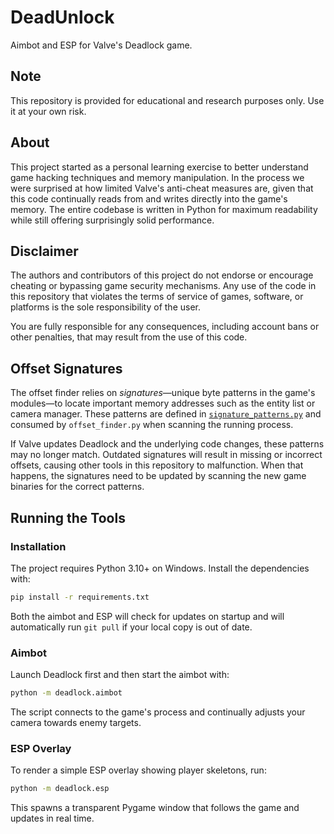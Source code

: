 # DeadUnlock

Aimbot and ESP for Valve's Deadlock game.

## Note

This repository is provided for educational and research purposes only. Use it at your own risk.

## About

This project started as a personal learning exercise to better understand game
hacking techniques and memory manipulation. In the process we were surprised at
how limited Valve's anti-cheat measures are, given that this code continually
reads from and writes directly into the game's memory. The entire codebase is
written in Python for maximum readability while still offering surprisingly
solid performance.

## Disclaimer

The authors and contributors of this project do not endorse or encourage cheating or bypassing game security mechanisms. Any use of the code in this repository that violates the terms of service of games, software, or platforms is the sole responsibility of the user.

You are fully responsible for any consequences, including account bans or other penalties, that may result from the use of this code.

## Offset Signatures

The offset finder relies on *signatures*—unique byte patterns in the game's modules—to locate
important memory addresses such as the entity list or camera manager. These patterns are
defined in [`signature_patterns.py`](signature_patterns.py) and consumed by
`offset_finder.py` when scanning the running process.

If Valve updates Deadlock and the underlying code changes, these patterns may no longer match.
Outdated signatures will result in missing or incorrect offsets, causing other tools in this
repository to malfunction. When that happens, the signatures need to be updated by scanning the
new game binaries for the correct patterns.

## Running the Tools

### Installation

The project requires Python 3.10+ on Windows. Install the dependencies with:

```bash
pip install -r requirements.txt
```

Both the aimbot and ESP will check for updates on startup and will
automatically run ``git pull`` if your local copy is out of date.

### Aimbot

Launch Deadlock first and then start the aimbot with:

```bash
python -m deadlock.aimbot
```

The script connects to the game's process and continually adjusts your camera
towards enemy targets.

### ESP Overlay

To render a simple ESP overlay showing player skeletons, run:

```bash
python -m deadlock.esp
```

This spawns a transparent Pygame window that follows the game and updates in
real time.
